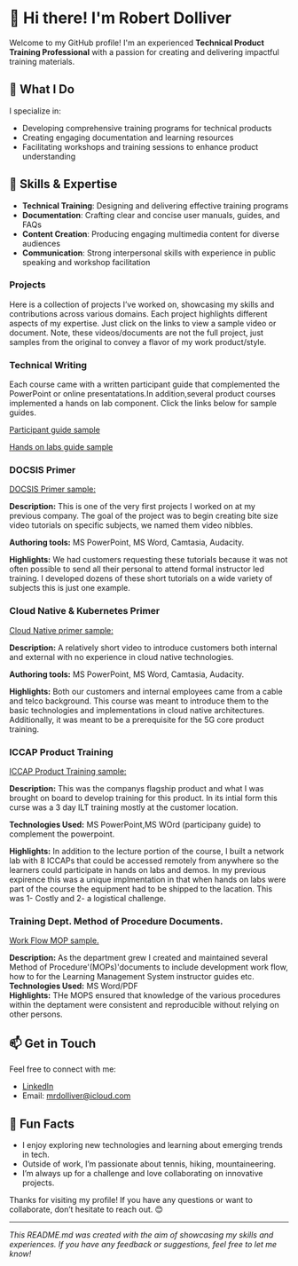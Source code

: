 

# 👋 Hi there! I'm Robert Dolliver

Welcome to my GitHub profile! I'm an experienced **Technical Product Training Professional** with a passion for creating and delivering impactful training materials. 

## 🚀 What I Do

I specialize in:
- Developing comprehensive training programs for technical products
- Creating engaging documentation and learning resources
- Facilitating workshops and training sessions to enhance product understanding

## 🔧 Skills & Expertise

- **Technical Training**: Designing and delivering effective training programs
- **Documentation**: Crafting clear and concise user manuals, guides, and FAQs
- **Content Creation**: Producing engaging multimedia content for diverse audiences
- **Communication**: Strong interpersonal skills with experience in public speaking and workshop facilitation

### Projects

Here is a collection of projects I’ve worked on, showcasing my skills and contributions across various domains. Each project highlights different aspects of my expertise. Just click on the links to view a sample video or document. Note, these videos/documents are not the full project, just samples from the original to convey a flavor of my work product/style. 

### Technical Writing
Each course came with a written participant guide that complemented the PowerPoint or online presentatations.In addition,several product courses implemented a hands on lab component. Click the links below for sample guides. 

[Participant guide sample](link-to-project) 

[Hands on labs guide sample](link-to-project)

### DOCSIS Primer 
[DOCSIS Primer sample:](link-to-sample)

**Description:** This is one of the very first projects I worked on at my previous company. The goal of the project was to begin creating bite size video tutorials on specific subjects, we named them video nibbles.

**Authoring tools:** MS PowerPoint, MS Word, Camtasia, Audacity.

**Highlights:** We had customers requesting these tutorials because it was not often possible to send all their personal to attend formal instructor led training. I developed dozens of these short tutorials on a wide variety of subjects this is just one example.  
  

### Cloud Native & Kubernetes Primer
[Cloud Native primer sample:](link-to-sample)

**Description:** A relatively short video to introduce customers both internal and external with no experience in cloud native technologies.  

**Authoring tools:** MS PowerPoint, MS Word, Camtasia, Audacity. 

**Highlights:** Both our customers and internal employees came from a cable and telco background. This course was meant to introduce them to the basic technologies and implementations in cloud native architectures. Additionally, it was meant to be a prerequisite for the 5G core product training.    

### ICCAP Product Training
[ICCAP Product Training sample:](link-to-sample)

**Description:** This was the companys flagship product and what I was brought on board to develop training for this product. In its intial form this curse was a 3 day ILT training mostly at the customer location.

**Technologies Used:** MS PowerPoint,MS WOrd (participany guide) to complement the powerpoint.  

**Highlights:**  In addition to the lecture portion of the course, I built a network lab with 8 ICCAPs that could be accessed remotely from anywhere so the learners could participate in hands on labs and demos. In my previous expirence this was a unique implmentation in that when hands on labs were part of the course the equipment had to be shipped to the lacation. This was 1- Costly and 2- a logistical challenge. 

  
### Training Dept. Method of Procedure Documents. 
[Work Flow MOP sample.](link-to-sample)

**Description:** As the department grew I created and maintained several Method of Procedure'(MOPs)'documents to include development work flow, how to for the Learning Management System instructor guides etc.  
**Technologies Used:** MS Word/PDF  
**Highlights:** THe MOPS ensured that knowledge of the various procedures within the deptament were consistent and reproducible without relying on other persons.   

## 📫 Get in Touch

Feel free to connect with me:

- [LinkedIn](https://github.com/mrdolliver/mrdolliver/tree/main) 
- Email: [mrdolliver@icloud.com](mailto:your.mrdolliver@icloud.com)

## 🎨 Fun Facts

- I enjoy exploring new technologies and learning about emerging trends in tech.
- Outside of work, I’m passionate about tennis, hiking, mountaineering.
- I’m always up for a challenge and love collaborating on innovative projects.

Thanks for visiting my profile! If you have any questions or want to collaborate, don’t hesitate to reach out. 😊

---

*This README.md was created with the aim of showcasing my skills and experiences. If you have any feedback or suggestions, feel free to let me know!*


